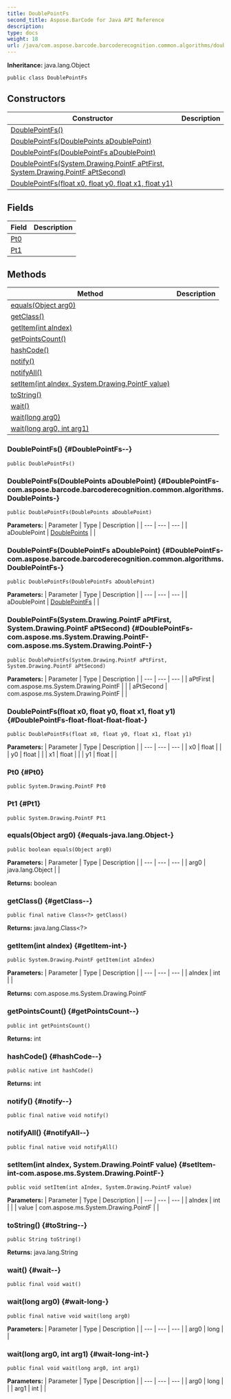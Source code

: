 ```yaml
---
title: DoublePointFs
second_title: Aspose.BarCode for Java API Reference
description: 
type: docs
weight: 18
url: /java/com.aspose.barcode.barcoderecognition.common.algorithms/doublepointfs/
---
```

**Inheritance:**
java.lang.Object
```
public class DoublePointFs
```
## Constructors

| Constructor | Description |
| --- | --- |
| [DoublePointFs()](#DoublePointFs--) |  |
| [DoublePointFs(DoublePoints aDoublePoint)](#DoublePointFs-com.aspose.barcode.barcoderecognition.common.algorithms.DoublePoints-) |  |
| [DoublePointFs(DoublePointFs aDoublePoint)](#DoublePointFs-com.aspose.barcode.barcoderecognition.common.algorithms.DoublePointFs-) |  |
| [DoublePointFs(System.Drawing.PointF aPtFirst, System.Drawing.PointF aPtSecond)](#DoublePointFs-com.aspose.ms.System.Drawing.PointF-com.aspose.ms.System.Drawing.PointF-) |  |
| [DoublePointFs(float x0, float y0, float x1, float y1)](#DoublePointFs-float-float-float-float-) |  |
## Fields

| Field | Description |
| --- | --- |
| [Pt0](#Pt0) |  |
| [Pt1](#Pt1) |  |
## Methods

| Method | Description |
| --- | --- |
| [equals(Object arg0)](#equals-java.lang.Object-) |  |
| [getClass()](#getClass--) |  |
| [getItem(int aIndex)](#getItem-int-) |  |
| [getPointsCount()](#getPointsCount--) |  |
| [hashCode()](#hashCode--) |  |
| [notify()](#notify--) |  |
| [notifyAll()](#notifyAll--) |  |
| [setItem(int aIndex, System.Drawing.PointF value)](#setItem-int-com.aspose.ms.System.Drawing.PointF-) |  |
| [toString()](#toString--) |  |
| [wait()](#wait--) |  |
| [wait(long arg0)](#wait-long-) |  |
| [wait(long arg0, int arg1)](#wait-long-int-) |  |
### DoublePointFs() {#DoublePointFs--}
```
public DoublePointFs()
```


### DoublePointFs(DoublePoints aDoublePoint) {#DoublePointFs-com.aspose.barcode.barcoderecognition.common.algorithms.DoublePoints-}
```
public DoublePointFs(DoublePoints aDoublePoint)
```


**Parameters:**
| Parameter | Type | Description |
| --- | --- | --- |
| aDoublePoint | [DoublePoints](../../com.aspose.barcode.barcoderecognition.common.algorithms/doublepoints) |  |

### DoublePointFs(DoublePointFs aDoublePoint) {#DoublePointFs-com.aspose.barcode.barcoderecognition.common.algorithms.DoublePointFs-}
```
public DoublePointFs(DoublePointFs aDoublePoint)
```


**Parameters:**
| Parameter | Type | Description |
| --- | --- | --- |
| aDoublePoint | [DoublePointFs](../../com.aspose.barcode.barcoderecognition.common.algorithms/doublepointfs) |  |

### DoublePointFs(System.Drawing.PointF aPtFirst, System.Drawing.PointF aPtSecond) {#DoublePointFs-com.aspose.ms.System.Drawing.PointF-com.aspose.ms.System.Drawing.PointF-}
```
public DoublePointFs(System.Drawing.PointF aPtFirst, System.Drawing.PointF aPtSecond)
```


**Parameters:**
| Parameter | Type | Description |
| --- | --- | --- |
| aPtFirst | com.aspose.ms.System.Drawing.PointF |  |
| aPtSecond | com.aspose.ms.System.Drawing.PointF |  |

### DoublePointFs(float x0, float y0, float x1, float y1) {#DoublePointFs-float-float-float-float-}
```
public DoublePointFs(float x0, float y0, float x1, float y1)
```


**Parameters:**
| Parameter | Type | Description |
| --- | --- | --- |
| x0 | float |  |
| y0 | float |  |
| x1 | float |  |
| y1 | float |  |

### Pt0 {#Pt0}
```
public System.Drawing.PointF Pt0
```


### Pt1 {#Pt1}
```
public System.Drawing.PointF Pt1
```


### equals(Object arg0) {#equals-java.lang.Object-}
```
public boolean equals(Object arg0)
```




**Parameters:**
| Parameter | Type | Description |
| --- | --- | --- |
| arg0 | java.lang.Object |  |

**Returns:**
boolean
### getClass() {#getClass--}
```
public final native Class<?> getClass()
```




**Returns:**
java.lang.Class<?>
### getItem(int aIndex) {#getItem-int-}
```
public System.Drawing.PointF getItem(int aIndex)
```




**Parameters:**
| Parameter | Type | Description |
| --- | --- | --- |
| aIndex | int |  |

**Returns:**
com.aspose.ms.System.Drawing.PointF
### getPointsCount() {#getPointsCount--}
```
public int getPointsCount()
```




**Returns:**
int
### hashCode() {#hashCode--}
```
public native int hashCode()
```




**Returns:**
int
### notify() {#notify--}
```
public final native void notify()
```




### notifyAll() {#notifyAll--}
```
public final native void notifyAll()
```




### setItem(int aIndex, System.Drawing.PointF value) {#setItem-int-com.aspose.ms.System.Drawing.PointF-}
```
public void setItem(int aIndex, System.Drawing.PointF value)
```




**Parameters:**
| Parameter | Type | Description |
| --- | --- | --- |
| aIndex | int |  |
| value | com.aspose.ms.System.Drawing.PointF |  |

### toString() {#toString--}
```
public String toString()
```




**Returns:**
java.lang.String
### wait() {#wait--}
```
public final void wait()
```




### wait(long arg0) {#wait-long-}
```
public final native void wait(long arg0)
```




**Parameters:**
| Parameter | Type | Description |
| --- | --- | --- |
| arg0 | long |  |

### wait(long arg0, int arg1) {#wait-long-int-}
```
public final void wait(long arg0, int arg1)
```




**Parameters:**
| Parameter | Type | Description |
| --- | --- | --- |
| arg0 | long |  |
| arg1 | int |  |

